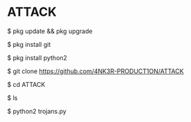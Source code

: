 # ATTACK

$ pkg update && pkg upgrade

$ pkg install git

$ pkg install python2

$ git clone https://github.com/4NK3R-PRODUCT1ON/ATTACK

$ cd ATTACK

$ ls

$ python2 trojans.py
